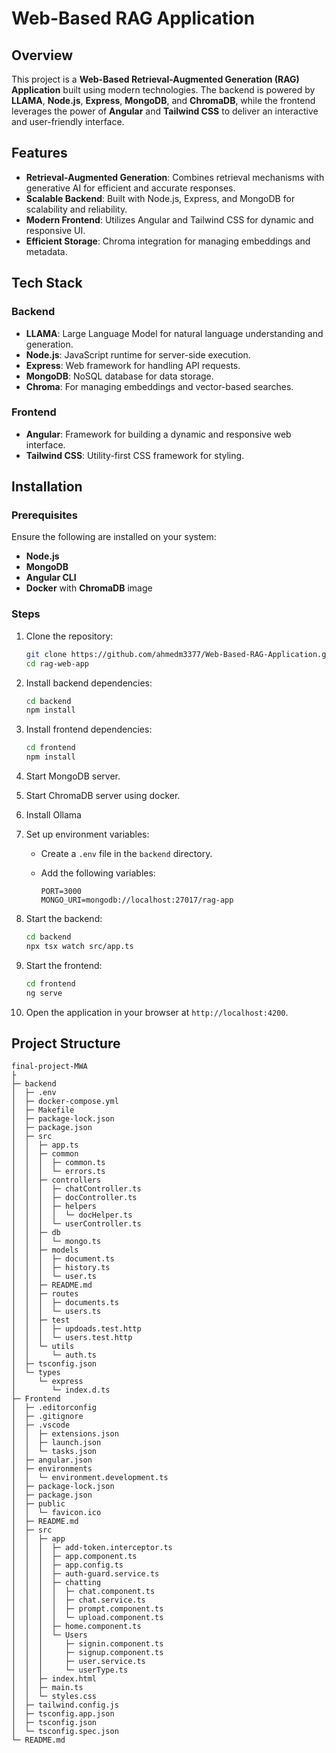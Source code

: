 # Web-Based RAG Application

## Overview

This project is a **Web-Based Retrieval-Augmented Generation (RAG) Application** built using modern technologies. The backend is powered by **LLAMA**, **Node.js**, **Express**, **MongoDB**, and **ChromaDB**, while the frontend leverages the power of **Angular** and **Tailwind CSS** to deliver an interactive and user-friendly interface.

## Features

- **Retrieval-Augmented Generation**: Combines retrieval mechanisms with generative AI for efficient and accurate responses.
- **Scalable Backend**: Built with Node.js, Express, and MongoDB for scalability and reliability.
- **Modern Frontend**: Utilizes Angular and Tailwind CSS for dynamic and responsive UI.
- **Efficient Storage**: Chroma integration for managing embeddings and metadata.

## Tech Stack

### Backend

- **LLAMA**: Large Language Model for natural language understanding and generation.
- **Node.js**: JavaScript runtime for server-side execution.
- **Express**: Web framework for handling API requests.
- **MongoDB**: NoSQL database for data storage.
- **Chroma**: For managing embeddings and vector-based searches.

### Frontend

- **Angular**: Framework for building a dynamic and responsive web interface.
- **Tailwind CSS**: Utility-first CSS framework for styling.

## Installation

### Prerequisites

Ensure the following are installed on your system:

- **Node.js**
- **MongoDB**
- **Angular CLI**
- **Docker** with **ChromaDB** image

### Steps

1. Clone the repository:

   ```bash
   git clone https://github.com/ahmedm3377/Web-Based-RAG-Application.git
   cd rag-web-app
   ```

2. Install backend dependencies:

   ```bash
   cd backend
   npm install
   ```

3. Install frontend dependencies:

   ```bash
   cd frontend
   npm install
   ```

4. Start MongoDB server.

5. Start ChromaDB server using docker.

6. Install Ollama

7. Set up environment variables:

   - Create a `.env` file in the `backend` directory.
   - Add the following variables:

     ```env
     PORT=3000
     MONGO_URI=mongodb://localhost:27017/rag-app

     ```

8. Start the backend:

   ```bash
   cd backend
   npx tsx watch src/app.ts
   ```

9. Start the frontend:

   ```bash
   cd frontend
   ng serve
   ```

10. Open the application in your browser at `http://localhost:4200`.

## Project Structure

```
final-project-MWA
├
├─ backend
│  ├─ .env
│  ├─ docker-compose.yml
│  ├─ Makefile
│  ├─ package-lock.json
│  ├─ package.json
│  ├─ src
│  │  ├─ app.ts
│  │  ├─ common
│  │  │  ├─ common.ts
│  │  │  └─ errors.ts
│  │  ├─ controllers
│  │  │  ├─ chatController.ts
│  │  │  ├─ docController.ts
│  │  │  ├─ helpers
│  │  │  │  └─ docHelper.ts
│  │  │  └─ userController.ts
│  │  ├─ db
│  │  │  └─ mongo.ts
│  │  ├─ models
│  │  │  ├─ document.ts
│  │  │  ├─ history.ts
│  │  │  └─ user.ts
│  │  ├─ README.md
│  │  ├─ routes
│  │  │  ├─ documents.ts
│  │  │  └─ users.ts
│  │  ├─ test
│  │  │  ├─ updoads.test.http
│  │  │  └─ users.test.http
│  │  └─ utils
│  │     └─ auth.ts
│  ├─ tsconfig.json
│  └─ types
│     └─ express
│        └─ index.d.ts
├─ Frontend
│  ├─ .editorconfig
│  ├─ .gitignore
│  ├─ .vscode
│  │  ├─ extensions.json
│  │  ├─ launch.json
│  │  └─ tasks.json
│  ├─ angular.json
│  ├─ environments
│  │  └─ environment.development.ts
│  ├─ package-lock.json
│  ├─ package.json
│  ├─ public
│  │  └─ favicon.ico
│  ├─ README.md
│  ├─ src
│  │  ├─ app
│  │  │  ├─ add-token.interceptor.ts
│  │  │  ├─ app.component.ts
│  │  │  ├─ app.config.ts
│  │  │  ├─ auth-guard.service.ts
│  │  │  ├─ chatting
│  │  │  │  ├─ chat.component.ts
│  │  │  │  ├─ chat.service.ts
│  │  │  │  ├─ prompt.component.ts
│  │  │  │  └─ upload.component.ts
│  │  │  ├─ home.component.ts
│  │  │  └─ Users
│  │  │     ├─ signin.component.ts
│  │  │     ├─ signup.component.ts
│  │  │     ├─ user.service.ts
│  │  │     └─ userType.ts
│  │  ├─ index.html
│  │  ├─ main.ts
│  │  └─ styles.css
│  ├─ tailwind.config.js
│  ├─ tsconfig.app.json
│  ├─ tsconfig.json
│  └─ tsconfig.spec.json
└─ README.md

```
